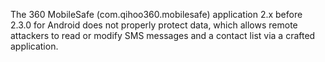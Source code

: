 The 360 MobileSafe (com.qihoo360.mobilesafe) application 2.x before 2.3.0 for Android does not properly protect data, which allows remote attackers to read or modify SMS messages and a contact list via a crafted application.